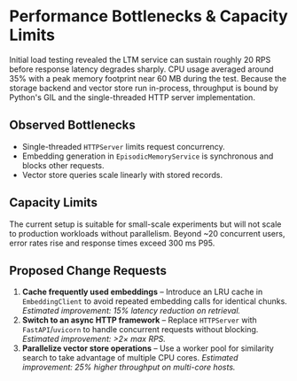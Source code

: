 # Performance Bottlenecks & Capacity Limits

Initial load testing revealed the LTM service can sustain roughly 20 RPS before response latency degrades sharply. CPU usage averaged around 35% with a peak memory footprint near 60 MB during the test. Because the storage backend and vector store run in-process, throughput is bound by Python's GIL and the single-threaded HTTP server implementation.

## Observed Bottlenecks
- Single-threaded `HTTPServer` limits request concurrency.
- Embedding generation in `EpisodicMemoryService` is synchronous and blocks other requests.
- Vector store queries scale linearly with stored records.

## Capacity Limits
The current setup is suitable for small-scale experiments but will not scale to production workloads without parallelism. Beyond ~20 concurrent users, error rates rise and response times exceed 300 ms P95.

## Proposed Change Requests
1. **Cache frequently used embeddings** – Introduce an LRU cache in `EmbeddingClient` to avoid repeated embedding calls for identical chunks. *Estimated improvement: 15% latency reduction on retrieval.*
2. **Switch to an async HTTP framework** – Replace `HTTPServer` with `FastAPI`/`uvicorn` to handle concurrent requests without blocking. *Estimated improvement: >2× max RPS.*
3. **Parallelize vector store operations** – Use a worker pool for similarity search to take advantage of multiple CPU cores. *Estimated improvement: 25% higher throughput on multi-core hosts.*
